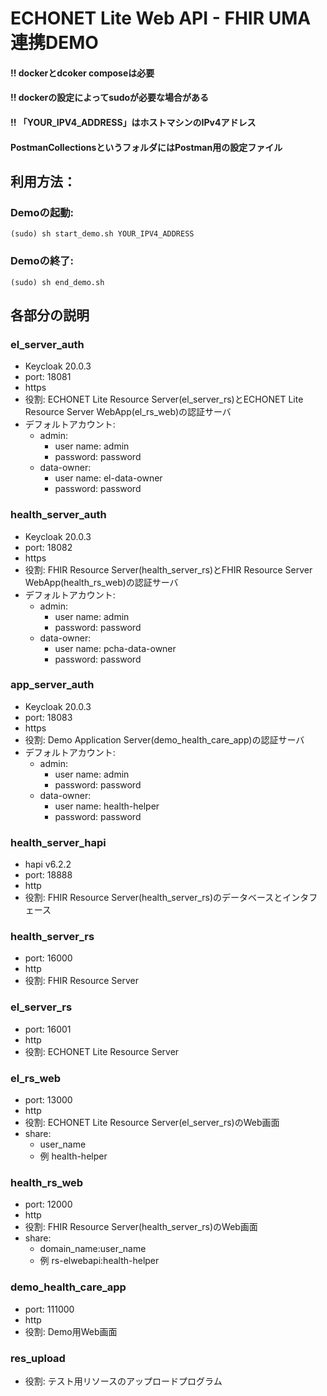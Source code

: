 # ECHONET Lite Web API - FHIR UMA連携DEMO

#### **!! dockerとdcoker composeは必要**

#### **!! dockerの設定によってsudoが必要な場合がある**

#### **!! 「YOUR_IPV4_ADDRESS」はホストマシンのIPv4アドレス**

#### PostmanCollectionsというフォルダにはPostman用の設定ファイル

## 利用方法：

### Demoの起動:

	(sudo) sh start_demo.sh YOUR_IPV4_ADDRESS

### Demoの終了:
	
	(sudo) sh end_demo.sh


## 各部分の説明

### el_server_auth
* Keycloak 20.0.3
* port: 18081
* https
* 役割: ECHONET Lite Resource Server(el_server_rs)とECHONET Lite Resource Server WebApp(el_rs_web)の認証サーバ
* デフォルトアカウント:
	- admin:
		+ user name: admin
		+ password: password
	- data-owner:
		+ user name: el-data-owner
		+ password: password
		
### health_server_auth
* Keycloak 20.0.3
* port: 18082
* https
* 役割: FHIR Resource Server(health_server_rs)とFHIR Resource Server WebApp(health_rs_web)の認証サーバ
* デフォルトアカウント:
	- admin:
		+ user name: admin
		+ password: password
	- data-owner:
		+ user name: pcha-data-owner
		+ password: password

### app_server_auth
* Keycloak 20.0.3
* port: 18083
* https
* 役割: Demo Application Server(demo_health_care_app)の認証サーバ
* デフォルトアカウント:
	- admin:
		+ user name: admin
		+ password: password
	- data-owner:
		+ user name: health-helper
		+ password: password

### health_server_hapi
* hapi v6.2.2
* port: 18888
* http
* 役割: FHIR Resource Server(health_server_rs)のデータベースとインタフェース

### health_server_rs
* port: 16000
* http
* 役割: FHIR Resource Server

### el_server_rs
* port: 16001
* http
* 役割: ECHONET Lite Resource Server

### el_rs_web
* port: 13000
* http
* 役割: ECHONET Lite Resource Server(el_server_rs)のWeb画面
* share: 
	- user_name
	- 例 health-helper

### health_rs_web
* port: 12000
* http
* 役割: FHIR Resource Server(health_server_rs)のWeb画面
* share: 
	- domain_name:user_name
	- 例 rs-elwebapi:health-helper

### demo_health_care_app
* port: 111000
* http
* 役割: Demo用Web画面

### res_upload
* 役割: テスト用リソースのアップロードプログラム
